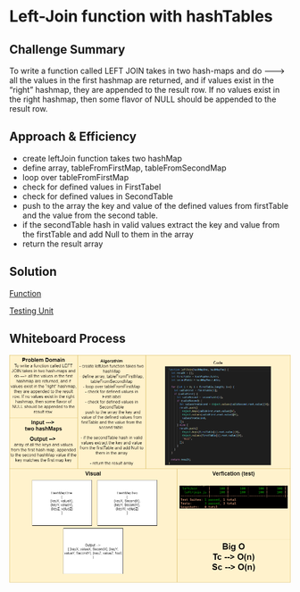 # Left-Join function with hashTables

## Challenge Summary

To write a function called LEFT JOIN takes in two hash-maps and do ---> all the values in the first hashmap are returned, and if values exist in the “right” hashmap, they are appended to the result row. If no values exist in the right hashmap, then some flavor of NULL should be appended to the result row.

## Approach & Efficiency

- create leftJoin function takes two hashMap
- define array, tableFromFirstMap, tableFromSecondMap
- loop over tableFromFirstMap
- check for defined values in FirstTabel
- check for defined values in SecondTable
- push to the array the key and value of the defined values from firstTable and the value from the second table.
- if the secondTable hash in valid values extract the key and value from the firstTable and add Null to them in the array
- return the result array

## Solution

[Function](./left-join.js)

[Testing Unit](../../../code-challenges/leftJoin.test.js)

## Whiteboard Process

![](../../../assets/leftJoin.png)
